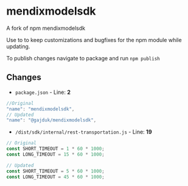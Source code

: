 # mendixmodelsdk

A fork of npm mendixmodelsdk

Use to to keep customizations and bugfixes for the npm module while updating.

To publish changes navigate to package and run `npm publish`

## Changes

- `package.json` - Line: **2**

```javascript
//Original
"name": "mendixmodelsdk",
// Updated
"name": "@gajduk/mendixmodelsdk",
```

- `/dist/sdk/internal/rest-transportation.js` - Line: **19**

```javascript
// Original
const SHORT_TIMEOUT = 1 * 60 * 1000;
const LONG_TIMEOUT = 15 * 60 * 1000;

// Updated
const SHORT_TIMEOUT = 5 * 60 * 1000;
const LONG_TIMEOUT = 45 * 60 * 1000;
```
